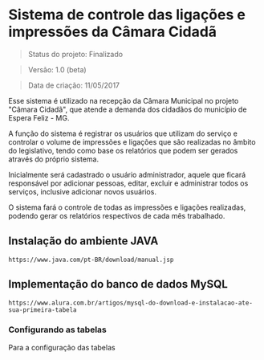 # Sistema de controle das ligações e impressões da Câmara Cidadã
> Status do projeto: Finalizado

> Versão: 1.0 (beta)

> Data de criação: 11/05/2017
<p>Esse sistema é utilizado na recepção da Câmara Municipal no projeto "Câmara Cidadã", que atende a demanda dos cidadãos do município de Espera Feliz - MG.</p>
<p>A função do sistema é registrar os usuários que utilizam do serviço e controlar o volume de impressões e ligações que são realizadas no âmbito do legislativo, tendo como base os relatórios que podem ser gerados através do próprio sistema.</p>
<p>Inicialmente será cadastrado o usuário administrador, aquele que ficará responsável por adicionar pessoas, editar, excluir e administrar todos os serviços, inclusive adicionar novos usuários.</p>
<p>O sistema fará o controle de todas as impressões e ligações realizadas, podendo gerar os relatórios respectivos de cada mês trabalhado.</p>

## Instalação do ambiente JAVA
```
https://www.java.com/pt-BR/download/manual.jsp
```
## Implementação do banco de dados MySQL
```
https://www.alura.com.br/artigos/mysql-do-download-e-instalacao-ate-sua-primeira-tabela
```
### Configurando as tabelas
Para a configuração das tabelas

